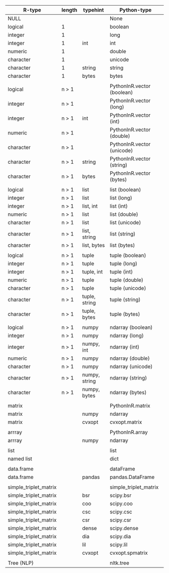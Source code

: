 |           R-type           | length |           typehint           |         Python-type         |   
| -------------------------- | ------ | ---------------------------- | --------------------------- |   
| NULL                       |        |                              | None                        |   
| logical                    |      1 |                              | boolean                     |   
| integer                    |      1 |                              | long                        |   
| integer                    |      1 | int                          | int                         |   
| numeric                    |      1 |                              | double                      |   
| character                  |      1 |                              | unicode                     |   
| character                  |      1 | string                       | string                      |   
| character                  |      1 | bytes                        | bytes                       |   
|                            |        |                              |                             |   
| logical                    |  n > 1 |                              | PythonInR.vector (boolean)  |   
| integer                    |  n > 1 |                              | PythonInR.vector (long)     |   
| integer                    |  n > 1 | int                          | PythonInR.vector (int)      |   
| numeric                    |  n > 1 |                              | PythonInR.vector (double)   |   
| character                  |  n > 1 |                              | PythonInR.vector (unicode)  |   
| character                  |  n > 1 | string                       | PythonInR.vector (string)   |   
| character                  |  n > 1 | bytes                        | PythonInR.vector (bytes)    |   
|                            |        |                              |                             |   
| logical                    |  n > 1 | list                         | list (boolean)              |   
| integer                    |  n > 1 | list                         | list (long)                 |   
| integer                    |  n > 1 | list, int                    | list (int)                  |   
| numeric                    |  n > 1 | list                         | list (double)               |   
| character                  |  n > 1 | list                         | list (unicode)              |   
| character                  |  n > 1 | list, string                 | list (string)               |   
| character                  |  n > 1 | list, bytes                  | list (bytes)                |   
|                            |        |                              |                             |   
| logical                    |  n > 1 | tuple                        | tuple (boolean)             |   
| integer                    |  n > 1 | tuple                        | tuple (long)                |   
| integer                    |  n > 1 | tuple, int                   | tuple (int)                 |   
| numeric                    |  n > 1 | tuple                        | tuple (double)              |   
| character                  |  n > 1 | tuple                        | tuple (unicode)             |   
| character                  |  n > 1 | tuple, string                | tuple (string)              |   
| character                  |  n > 1 | tuple, bytes                 | tuple (bytes)               |   
|                            |        |                              |                             |   
| logical                    |  n > 1 | numpy                        | ndarray (boolean)           |   
| integer                    |  n > 1 | numpy                        | ndarray (long)              |   
| integer                    |  n > 1 | numpy, int                   | ndarray (int)               |   
| numeric                    |  n > 1 | numpy                        | ndarray (double)            |   
| character                  |  n > 1 | numpy                        | ndarray (unicode)           |   
| character                  |  n > 1 | numpy, string                | ndarray (string)            |   
| character                  |  n > 1 | numpy, bytes                 | ndarray (bytes)             |   
|                            |        |                              |                             |   
| matrix                     |        |                              | PythonInR.matrix            |   
| matrix                     |        | numpy                        | ndarray                     |   
| matrix                     |        | cvxopt                       | cvxopt.matrix               |   
|                            |        |                              |                             |   
| arrray                     |        |                              | PythonInR.array             |   
| arrray                     |        | numpy                        | ndarray                     |   
|                            |        |                              |                             |  
| list                       |        |                              | list                        |   
| named list                 |        |                              | dict                        |   
|                            |        |                              |                             |  
| data.frame                 |        |                              | dataFrame                   |   
| data.frame                 |        | pandas                       | pandas.DataFrame            |   
|                            |        |                              |                             |   
| simple_triplet_matrix      |        |                              | simple_triplet_matrix       |   
| simple_triplet_matrix      |        | bsr                          | scipy.bsr                   |   
| simple_triplet_matrix      |        | coo                          | scipy.coo                   |   
| simple_triplet_matrix      |        | csc                          | scipy.csc                   |   
| simple_triplet_matrix      |        | csr                          | scipy.csr                   |   
| simple_triplet_matrix      |        | dense                        | scipy.dense                 |   
| simple_triplet_matrix      |        | dia                          | scipy.dia                   |   
| simple_triplet_matrix      |        | lil                          | scipy.lil                   |   
| simple_triplet_matrix      |        | cvxopt                       | cvxopt.spmatrix             |   
|                            |        |                              |                             |  
| Tree (NLP)                 |        |                              | nltk.tree                   |  